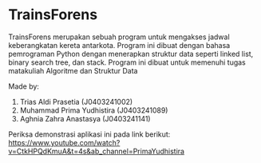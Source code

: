 # TrainsForens
TrainsForens merupakan sebuah program untuk mengakses jadwal keberangkatan kereta antarkota. Program ini dibuat dengan bahasa pemrograman Python dengan menerapkan struktur data seperti linked list, binary search tree, dan stack. Program ini dibuat untuk memenuhi tugas matakuliah Algoritme dan Struktur Data

Made by:
1. Trias Aldi Prasetia (J0403241002)
2. Muhammad Prima Yudhistira (J0403241089)
3. Aghnia Zahra Anastasya (J0403241141)

Periksa demonstrasi aplikasi ini pada link berikut:
https://www.youtube.com/watch?v=CtkHPQdKmuA&t=4s&ab_channel=PrimaYudhistira

